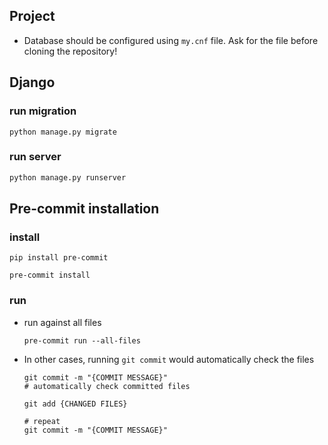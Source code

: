 ## Project
- Database should be configured using `my.cnf` file. Ask for the file before cloning the repository!

## Django

### run migration

```
python manage.py migrate
```

### run server

```bash
python manage.py runserver
```

## Pre-commit installation
### install
```
pip install pre-commit
```
```
pre-commit install
```
### run
- run against all files
  ```
  pre-commit run --all-files
  ```
- In other cases, running  ```git commit``` would automatically check the files

  ```
  git commit -m "{COMMIT MESSAGE}"
  # automatically check committed files
  
  git add {CHANGED FILES}
  
  # repeat
  git commit -m "{COMMIT MESSAGE}"
  ```
